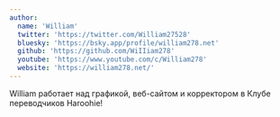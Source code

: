 ```yaml
---
author:
  name: 'William'
  twitter: 'https://twitter.com/William27528'
  bluesky: 'https://bsky.app/profile/william278.net'
  github: 'https://github.com/WiIIiam278'
  youtube: 'https://www.youtube.com/c/William278'
  website: 'https://william278.net/'
---
```


William работает над графикой, веб-сайтом и корректором в Клубе переводчиков Haroohie!